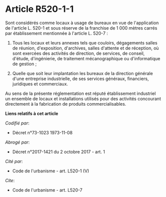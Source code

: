 # Article R520-1-1

Sont considérés comme locaux à usage de bureaux en vue de l'application de l'article L. 520-1 et sous réserve de la franchise
de 1 000 mètres carrés par établissement mentionnée à l'article L. 520-7 : 

1. Tous les locaux et leurs annexes tels que couloirs, dégagements salles de réunion, d'exposition, d'archives, salles
d'attente et de réception, où sont exercées des activités de direction, de services, de conseil, d'étude, d'ingénierie, de
traitement mécanographique ou d'informatique de gestion ; 

2. Quelle que soit leur implantation les bureaux de la direction générale d'une entreprise industrielle, de ses services
généraux, financiers, juridiques et commerciaux. 

Au sens de la présente réglementation est réputé établissement industriel un ensemble de locaux et installations utilisés
pour des activités concourant directement à la fabrication de produits commercialisables.

**Liens relatifs à cet article**

_Codifié par_:

  - Décret n°73-1023 1973-11-08

_Abrogé par_:

  - Décret n°2017-1421 du 2 octobre 2017 - art. 1

_Cité par_:

  - Code de l'urbanisme - art. L520-1 (V)

_Cite_:

  - Code de l'urbanisme - art. L520-7
